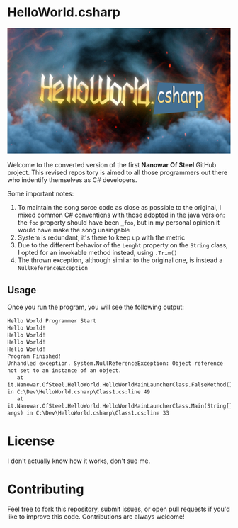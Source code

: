 # HelloWorld.csharp

![thumbnail](./Thumbnail.jpeg)

Welcome to the converted version of the first **Nanowar Of Steel** GitHub project. This revised repository is aimed to all those programmers out there who indentify themselves as C# developers.

Some important notes:
1. To maintain the song sorce code as close as possible to the original, I mixed common C# conventions with those adopted in the java version: the `foo` property should have been `_foo`, but in my personal opinion it would have make the song unsingable
2. System is redundant, it's there to keep up with the metric
3. Due to the different behavior of the `Lenght` property on the `String` class, I opted for an invokable method instead, using `.Trim()`
4. The thrown exception, although similar to the original one, is instead a `NullReferenceException`

## Usage

Once you run the program, you will see the following output:

```
Hello World Programmer Start
Hello World!
Hello World!
Hello World!
Hello World!
Program Finished!
Unhandled exception. System.NullReferenceException: Object reference not set to an instance of an object.
   at it.Nanowar.OfSteel.HelloWorld.HelloWorldMainLauncherClass.FalseMethod() in C:\Dev\HelloWorld.csharp\Class1.cs:line 49
   at it.Nanowar.OfSteel.HelloWorld.HelloWorldMainLauncherClass.Main(String[] args) in C:\Dev\HelloWorld.csharp\Class1.cs:line 33
```

# License

I don't actually know how it works, don't sue me.

# Contributing

Feel free to fork this repository, submit issues, or open pull requests if you'd like to improve this code. Contributions are always welcome!